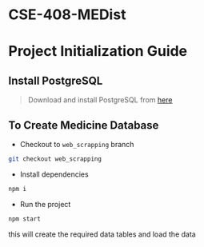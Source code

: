 ﻿# CSE-408-MEDist

# Project Initialization Guide

## Install PostgreSQL
> Download and install PostgreSQL from [here](https://www.postgresql.org/download/)

## To Create Medicine Database
- Checkout to `web_scrapping` branch
```bash
git checkout web_scrapping
```

- Install dependencies
```bash
npm i
```

- Run the project
```bash
npm start
```

this will create the required data tables and load the data
